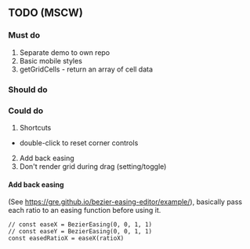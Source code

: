 ## TODO (MSCW)

### Must do

1.  Separate demo to own repo
2.  Basic mobile styles
3.  getGridCells - return an array of cell data

### Should do

### Could do

1.  Shortcuts

- double-click to reset corner controls

2.  Add back easing
3.  Don't render grid during drag (setting/toggle)

#### Add back easing

(See https://gre.github.io/bezier-easing-editor/example/), basically pass each ratio to an easing function before using it.

```
// const easeX = BezierEasing(0, 0, 1, 1)
// const easeY = BezierEasing(0, 0, 1, 1)
const easedRatioX = easeX(ratioX)
```
